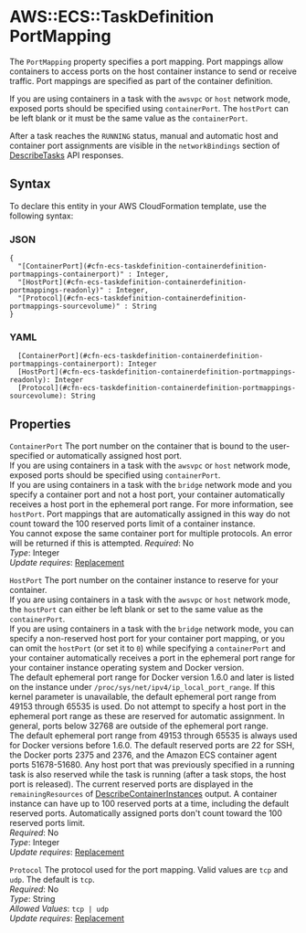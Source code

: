 # AWS::ECS::TaskDefinition PortMapping<a name="aws-properties-ecs-taskdefinition-containerdefinitions-portmappings"></a>

The `PortMapping` property specifies a port mapping\. Port mappings allow containers to access ports on the host container instance to send or receive traffic\. Port mappings are specified as part of the container definition\.

If you are using containers in a task with the `awsvpc` or `host` network mode, exposed ports should be specified using `containerPort`\. The `hostPort` can be left blank or it must be the same value as the `containerPort`\.

After a task reaches the `RUNNING` status, manual and automatic host and container port assignments are visible in the `networkBindings` section of [DescribeTasks](https://docs.aws.amazon.com/AmazonECS/latest/APIReference/API_DescribeTasks.html) API responses\.

## Syntax<a name="aws-properties-ecs-taskdefinition-containerdefinitions-portmappings-syntax"></a>

To declare this entity in your AWS CloudFormation template, use the following syntax:

### JSON<a name="aws-properties-ecs-taskdefinition-containerdefinitions-portmappings-syntax.json"></a>

```
{
  "[ContainerPort](#cfn-ecs-taskdefinition-containerdefinition-portmappings-containerport)" : Integer,
  "[HostPort](#cfn-ecs-taskdefinition-containerdefinition-portmappings-readonly)" : Integer,
  "[Protocol](#cfn-ecs-taskdefinition-containerdefinition-portmappings-sourcevolume)" : String
}
```

### YAML<a name="aws-properties-ecs-taskdefinition-containerdefinitions-portmappings-syntax.yaml"></a>

```
  [ContainerPort](#cfn-ecs-taskdefinition-containerdefinition-portmappings-containerport): Integer
  [HostPort](#cfn-ecs-taskdefinition-containerdefinition-portmappings-readonly): Integer
  [Protocol](#cfn-ecs-taskdefinition-containerdefinition-portmappings-sourcevolume): String
```

## Properties<a name="aws-properties-ecs-taskdefinition-containerdefinitions-portmappings-properties"></a>

`ContainerPort`  <a name="cfn-ecs-taskdefinition-containerdefinition-portmappings-containerport"></a>
The port number on the container that is bound to the user\-specified or automatically assigned host port\.  
If you are using containers in a task with the `awsvpc` or `host` network mode, exposed ports should be specified using `containerPort`\.  
If you are using containers in a task with the `bridge` network mode and you specify a container port and not a host port, your container automatically receives a host port in the ephemeral port range\. For more information, see `hostPort`\. Port mappings that are automatically assigned in this way do not count toward the 100 reserved ports limit of a container instance\.  
You cannot expose the same container port for multiple protocols\. An error will be returned if this is attempted\.
*Required*: No  
*Type*: Integer  
*Update requires*: [Replacement](https://docs.aws.amazon.com/AWSCloudFormation/latest/UserGuide/using-cfn-updating-stacks-update-behaviors.html#update-replacement)

`HostPort`  <a name="cfn-ecs-taskdefinition-containerdefinition-portmappings-readonly"></a>
The port number on the container instance to reserve for your container\.  
If you are using containers in a task with the `awsvpc` or `host` network mode, the `hostPort` can either be left blank or set to the same value as the `containerPort`\.  
If you are using containers in a task with the `bridge` network mode, you can specify a non\-reserved host port for your container port mapping, or you can omit the `hostPort` \(or set it to `0`\) while specifying a `containerPort` and your container automatically receives a port in the ephemeral port range for your container instance operating system and Docker version\.  
The default ephemeral port range for Docker version 1\.6\.0 and later is listed on the instance under `/proc/sys/net/ipv4/ip_local_port_range`\. If this kernel parameter is unavailable, the default ephemeral port range from 49153 through 65535 is used\. Do not attempt to specify a host port in the ephemeral port range as these are reserved for automatic assignment\. In general, ports below 32768 are outside of the ephemeral port range\.  
The default ephemeral port range from 49153 through 65535 is always used for Docker versions before 1\.6\.0\.
The default reserved ports are 22 for SSH, the Docker ports 2375 and 2376, and the Amazon ECS container agent ports 51678\-51680\. Any host port that was previously specified in a running task is also reserved while the task is running \(after a task stops, the host port is released\)\. The current reserved ports are displayed in the `remainingResources` of [DescribeContainerInstances](https://docs.aws.amazon.com/AmazonECS/latest/APIReference/API_DescribeContainerInstances.html) output\. A container instance can have up to 100 reserved ports at a time, including the default reserved ports\. Automatically assigned ports don't count toward the 100 reserved ports limit\.  
*Required*: No  
*Type*: Integer  
*Update requires*: [Replacement](https://docs.aws.amazon.com/AWSCloudFormation/latest/UserGuide/using-cfn-updating-stacks-update-behaviors.html#update-replacement)

`Protocol`  <a name="cfn-ecs-taskdefinition-containerdefinition-portmappings-sourcevolume"></a>
The protocol used for the port mapping\. Valid values are `tcp` and `udp`\. The default is `tcp`\.  
*Required*: No  
*Type*: String  
*Allowed Values*: `tcp | udp`  
*Update requires*: [Replacement](https://docs.aws.amazon.com/AWSCloudFormation/latest/UserGuide/using-cfn-updating-stacks-update-behaviors.html#update-replacement)